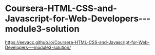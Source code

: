 # Coursera-HTML-CSS-and-Javascript-for-Web-Developers---module3-solution

https://eevacc.github.io/Coursera-HTML-CSS-and-Javascript-for-Web-Developers---module3-solution/
